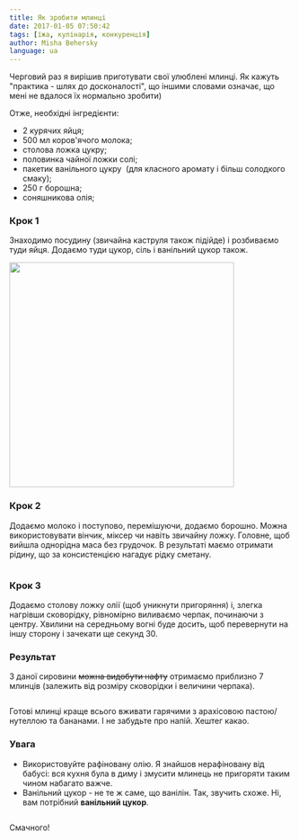 ```yaml
---
title: Як зробити млинці
date: 2017-01-05 07:50:42
tags: [їжа, кулінарія, конкуренція]
author: Misha Behersky
language: ua
---
```


<p>Черговий раз я вирішив приготувати свої улюблені млинці. Як кажуть &quot;практика - шлях до досконалості&quot;, що іншими словами означає, що мені не вдалося їх нормально зробити)</p>

<p>Отже, необхідні інгредієнти:</p>

<ul>
	<li>2 курячих яйця;</li>
	<li>500 мл коров&#39;ячого молока;</li>
	<li>столова ложка цукру;</li>
	<li>половинка чайної ложки солі;</li>
	<li>пакетик ванільного цукру &nbsp;(для класного аромату і більш солодкого смаку);</li>
	<li>250 г борошна;</li>
	<li>соняшникова олія;</li>
</ul>

<h3>Крок 1</h3>

<p>Знаходимо посудину (звичайна каструля також підійде) і розбиваємо туди яйця. Додаємо туди цукор, сіль і ванільний цукор також.</p>

<p><img alt="" src="/img/article/d54a924b5ab23adcb4c5af48fbc39112.JPG" style="height:400px; width:400px" /></p>

<h3>Крок 2</h3>

<p>Додаємо молоко і поступово, перемішуючи, додаємо борошно. Можна використовувати вінчик, міксер чи навіть звичайну ложку. Головне, щоб вийшла однорідна маса без грудочок. В результаті маємо отримати рідину, що за консистенцією нагадує рідку сметану.</p>

<p><img alt="" src="/img/article/13bc7c64d6ce3396a91cc7a8c3777bc6.JPG" /></p>

<h3>Крок 3</h3>

<p>Додаємо столову ложку олії (щоб уникнути пригоряння) і, злегка нагрівши сковорідку, рівномірно виливаємо черпак, починаючи з центру. Хвилини на середньому вогні буде досить, щоб перевернути на іншу сторону і зачекати ще секунд 30.</p>

<h3>Результат</h3>

<p>З даної сировини <s>можна видобути нафту</s> отримаємо приблизно 7 млинців (залежить від розміру сковорідки і величини черпака).&nbsp;</p>

<p><img alt="" src="/img/article/86c5a86690123064841698eebcd35ca3.JPG" /></p>

<p>Готові млинці краще всього вживати гарячими з арахісовою пастою/нутеллою та бананами. І не забудьте про напій. Хештег какао.</p>

### Увага

<ul>
	<li>Використовуйте рафіновану олію. Я знайшов нерафіновану від бабусі: вся кухня була в диму і змусити млинець не пригоряти таким чином набагато важче.</li>
	<li>Ванільний цукор - не те ж саме, що ванілін. Так, звучить схоже. Ні, вам потрібний <strong>ванільний цукор</strong>.</li>
</ul>

<p><img alt="" src="/img/article/2d4f1fabe989391ab84f1b50ec1dc6a0.JPG" /></p>

<p>Смачного!</p>
